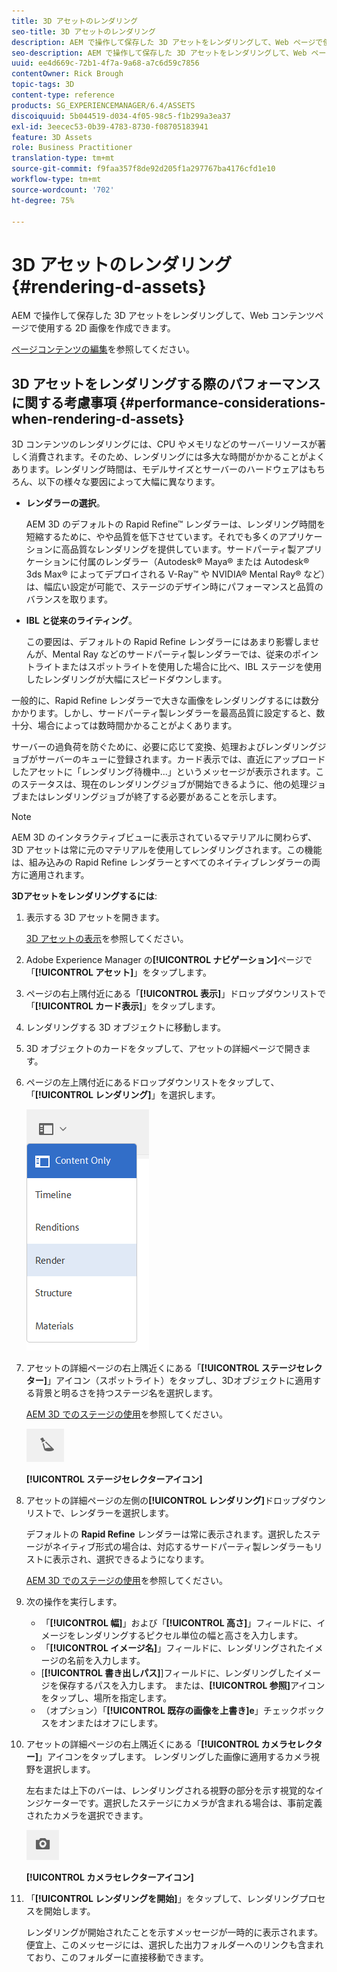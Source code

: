 ```yaml
---
title: 3D アセットのレンダリング
seo-title: 3D アセットのレンダリング
description: AEM で操作して保存した 3D アセットをレンダリングして、Web ページで使用できる 2D 画像を作成する方法について学習します。
seo-description: AEM で操作して保存した 3D アセットをレンダリングして、Web ページで使用できる 2D 画像を作成する方法について学習します。
uuid: ee4d669c-72b1-4f7a-9a68-a7c6d59c7856
contentOwner: Rick Brough
topic-tags: 3D
content-type: reference
products: SG_EXPERIENCEMANAGER/6.4/ASSETS
discoiquuid: 5b044519-d034-4f05-98c5-f1b299a3ea37
exl-id: 3eecec53-0b39-4783-8730-f08705183941
feature: 3D Assets
role: Business Practitioner
translation-type: tm+mt
source-git-commit: f9faa357f8de92d205f1a297767ba4176cfd1e10
workflow-type: tm+mt
source-wordcount: '702'
ht-degree: 75%

---
```


# 3D アセットのレンダリング {#rendering-d-assets}

AEM で操作して保存した 3D アセットをレンダリングして、Web コンテンツページで使用する 2D 画像を作成できます。

[ページコンテンツの編集](/help/sites-authoring/qg-page-authoring.md#editing-your-page-content)を参照してください。

## 3D アセットをレンダリングする際のパフォーマンスに関する考慮事項 {#performance-considerations-when-rendering-d-assets}

3D コンテンツのレンダリングには、CPU やメモリなどのサーバーリソースが著しく消費されます。そのため、レンダリングには多大な時間がかかることがよくあります。レンダリング時間は、モデルサイズとサーバーのハードウェアはもちろん、以下の様々な要因によって大幅に異なります。

* **レンダラーの選択**。

   AEM 3D のデフォルトの Rapid Refine™ レンダラーは、レンダリング時間を短縮するために、やや品質を低下させています。それでも多くのアプリケーションに高品質なレンダリングを提供しています。サードパーティ製アプリケーションに付属のレンダラー（Autodesk® Maya® または Autodesk® 3ds Max® によってデプロイされる V-Ray™ や NVIDIA® Mental Ray® など）は、幅広い設定が可能で、ステージのデザイン時にパフォーマンスと品質のバランスを取ります。

* **IBL と従来のライティング**。

   この要因は、デフォルトの Rapid Refine レンダラーにはあまり影響しませんが、Mental Ray などのサードパーティ製レンダラーでは、従来のポイントライトまたはスポットライトを使用した場合に比べ、IBL ステージを使用したレンダリングが大幅にスピードダウンします。

一般的に、Rapid Refine レンダラーで大きな画像をレンダリングするには数分かかります。しかし、サードパーティ製レンダラーを最高品質に設定すると、数十分、場合によっては数時間かかることがよくあります。

サーバーの過負荷を防ぐために、必要に応じて変換、処理およびレンダリングジョブがサーバーのキューに登録されます。カード表示では、直近にアップロードしたアセットに「レンダリング待機中...」というメッセージが表示されます。このステータスは、現在のレンダリングジョブが開始できるように、他の処理ジョブまたはレンダリングジョブが終了する必要があることを示します。

>[!NOTE]
>
>AEM 3D のインタラクティブビューに表示されているマテリアルに関わらず、3D アセットは常に元のマテリアルを使用してレンダリングされます。この機能は、組み込みの Rapid Refine レンダラーとすべてのネイティブレンダラーの両方に適用されます。

**3Dアセットをレンダリングするには**:

1. 表示する 3D アセットを開きます。

   [3D アセットの表示](viewing-3d-assets.md)を参照してください。

1. Adobe Experience Manager の&#x200B;**[!UICONTROL ナビゲーション]**&#x200B;ページで「**[!UICONTROL アセット]**」をタップします。
1. ページの右上隅付近にある「**[!UICONTROL 表示]**」ドロップダウンリストで「**[!UICONTROL カード表示]**」をタップします。
1. レンダリングする 3D オブジェクトに移動します。
1. 3D オブジェクトのカードをタップして、アセットの詳細ページで開きます。
1. ページの左上隅付近にあるドロップダウンリストをタップして、「**[!UICONTROL レンダリング]**」を選択します。

   ![chlimage_1-369](assets/chlimage_1-369.png)

1. アセットの詳細ページの右上隅近くにある「**[!UICONTROL ステージセレクター]**」アイコン（スポットライト）をタップし、3Dオブジェクトに適用する背景と明るさを持つステージ名を選択します。

   [AEM 3D でのステージの使用](about-the-use-of-stages-in-aem-3d.md)を参照してください。

   ![chlimage_1-370](assets/chlimage_1-370.png)

   **[!UICONTROL ステージセレクターアイコン]**

1. アセットの詳細ページの左側の&#x200B;**[!UICONTROL レンダリング]**&#x200B;ドロップダウンリストで、レンダラーを選択します。

   デフォルトの **Rapid Refine** レンダラーは常に表示されます。選択したステージがネイティブ形式の場合は、対応するサードパーティ製レンダラーもリストに表示され、選択できるようになります。

   [AEM 3D でのステージの使用](about-the-use-of-stages-in-aem-3d.md)を参照してください。

1. 次の操作を実行します。

   * 「**[!UICONTROL 幅]**」および「**[!UICONTROL 高さ]**」フィールドに、イメージをレンダリングするピクセル単位の幅と高さを入力します。
   * 「**[!UICONTROL イメージ名]**」フィールドに、レンダリングされたイメージの名前を入力します。
   * [**[!UICONTROL 書き出しパス]**]フィールドに、レンダリングしたイメージを保存するパスを入力します。 または、**[!UICONTROL 参照]**&#x200B;アイコンをタップし、場所を指定します。
   * （オプション）「**[!UICONTROL 既存の画像を上書き]e**」チェックボックスをオンまたはオフにします。

1. アセットの詳細ページの右上隅近くにある「**[!UICONTROL カメラセレクター]**」アイコンをタップします。 レンダリングした画像に適用するカメラ視野を選択します。

   左右または上下のバーは、レンダリングされる視野の部分を示す視覚的なインジケーターです。選択したステージにカメラが含まれる場合は、事前定義されたカメラを選択できます。

   ![chlimage_1-371](assets/chlimage_1-371.png)

   **[!UICONTROL カメラセレクターアイコン]**

1. 「**[!UICONTROL レンダリングを開始]**」をタップして、レンダリングプロセスを開始します。

   レンダリングが開始されたことを示すメッセージが一時的に表示されます。便宜上、このメッセージには、選択した出力フォルダーへのリンクも含まれており、このフォルダーに直接移動できます。
